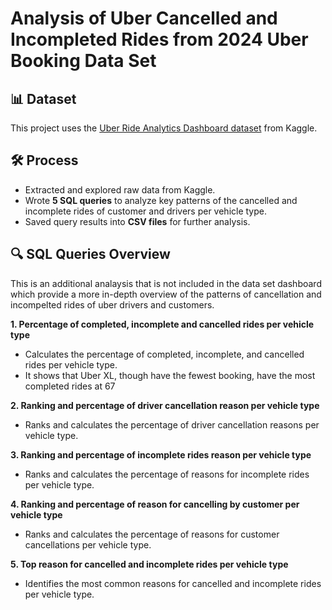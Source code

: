 # Analysis of Uber Cancelled and Incompleted Rides from 2024 Uber Booking Data Set

## 📊 Dataset  
This project uses the [Uber Ride Analytics Dashboard dataset](https://www.kaggle.com/datasets/yashdevladdha/uber-ride-analytics-dashboard/data) from Kaggle.  

## 🛠️ Process  
- Extracted and explored raw data from Kaggle.  
- Wrote **5 SQL queries** to analyze key patterns of the cancelled and incomplete rides of customer and drivers
  per vehicle type.  
- Saved query results into **CSV files** for further analysis.  

## 🔍 SQL Queries Overview  

This is an additional analaysis that is not included in the data set dashboard which provide a more in-depth overview 
of the patterns of cancellation and incompelted rides of uber drivers and customers.

**1. Percentage of completed, incomplete and cancelled rides per vehicle type**  
   - Calculates the percentage of completed, incomplete, and cancelled rides per vehicle type.
   - It shows that Uber XL, though have the fewest booking, have the most completed rides at 67

**2. Ranking and percentage of driver cancellation reason per vehicle type**  
   - Ranks and calculates the percentage of driver cancellation reasons per vehicle type.  

**3. Ranking and percentage of incomplete rides reason per vehicle type**  
   - Ranks and calculates the percentage of reasons for incomplete rides per vehicle type.  

**4. Ranking and percentage of reason for cancelling by customer per vehicle type**  
   - Ranks and calculates the percentage of reasons for customer cancellations per vehicle type.  

**5. Top reason for cancelled and incomplete rides per vehicle type**  
   - Identifies the most common reasons for cancelled and incomplete rides per vehicle type. 
